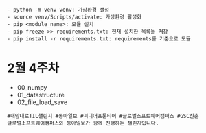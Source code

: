 ```
- python -m venv venv: 가상환경 샐성
- source venv/Scripts/activate: 가상환경 활성화
- pip <module_name>: 모듈 설치
- pip freeze >> requirements.txt: 현재 설치한 목록들 저장
- pip install -r requirements.txt: requirements를 기준으로 모듈
```

# 2월 4주차
- 00_numpy
- 01_datastructure
- 02_file_load_save

```
#내맘대로TIL챌린지 #동아일보 #미디어프론티어 #글로벌소프트웨어캠퍼스 #GSC신촌
글로벌소프트웨어캠퍼스와 동아일보가 함께 진행하는 챌린지입니다.
```